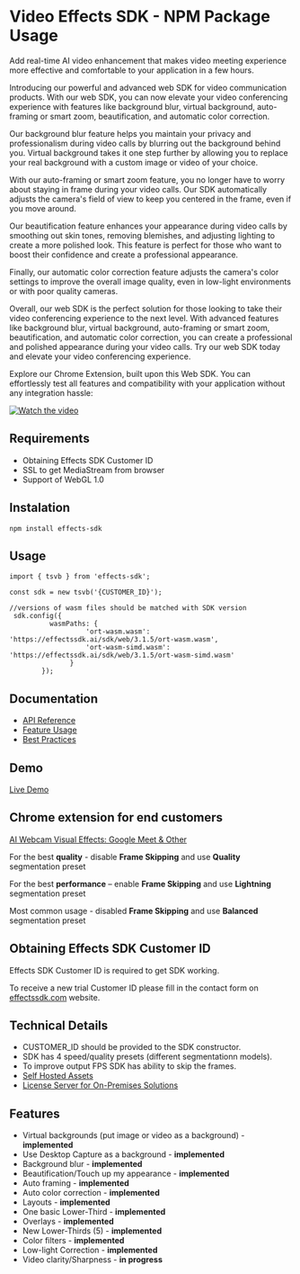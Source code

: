 # Video Effects SDK - NPM Package Usage

Add real-time AI video enhancement that makes video meeting experience more effective and comfortable to your application in a few hours. 

Introducing our powerful and advanced web SDK for video communication products. With our web SDK, you can now elevate your video conferencing experience with features like background blur, virtual background, auto-framing or smart zoom, beautification, and automatic color correction.

Our background blur feature helps you maintain your privacy and professionalism during video calls by blurring out the background behind you. Virtual background takes it one step further by allowing you to replace your real background with a custom image or video of your choice.

With our auto-framing or smart zoom feature, you no longer have to worry about staying in frame during your video calls. Our SDK automatically adjusts the camera's field of view to keep you centered in the frame, even if you move around.

Our beautification feature enhances your appearance during video calls by smoothing out skin tones, removing blemishes, and adjusting lighting to create a more polished look. This feature is perfect for those who want to boost their confidence and create a professional appearance.

Finally, our automatic color correction feature adjusts the camera's color settings to improve the overall image quality, even in low-light environments or with poor quality cameras.

Overall, our web SDK is the perfect solution for those looking to take their video conferencing experience to the next level. With advanced features like background blur, virtual background, auto-framing or smart zoom, beautification, and automatic color correction, you can create a professional and polished appearance during your video calls. Try our web SDK today and elevate your video conferencing experience.

Explore our Chrome Extension, built upon this Web SDK. You can effortlessly test all features and compatibility with your application without any integration hassle:

[![Watch the video](https://img.youtube.com/vi/KHBk3qwP2_I/hqdefault.jpg)](https://www.youtube.com/embed/KHBk3qwP2_I)

## Requirements

- Obtaining Effects SDK Customer ID
- SSL to get MediaStream from browser
- Support of WebGL 1.0

## Instalation

```
npm install effects-sdk
```

## Usage

```
import { tsvb } from 'effects-sdk';

const sdk = new tsvb('{CUSTOMER_ID}');

//versions of wasm files should be matched with SDK version
 sdk.config({
          wasmPaths: { 
                   'ort-wasm.wasm': 'https://effectssdk.ai/sdk/web/3.1.5/ort-wasm.wasm',
                   'ort-wasm-simd.wasm': 'https://effectssdk.ai/sdk/web/3.1.5/ort-wasm-simd.wasm'
               }
        });

```

## Documentation
- [API Reference](https://effectssdk.com/sdk/web/docs/classes/tsvb.html)
- [Feature Usage](https://github.com/EffectsSDK/web-integration-sample/blob/main/docs/Features-Usage-Examples.md)
- [Best Practices](https://github.com/EffectsSDK/web-integration-sample/blob/main/docs/Best-Practices.md)

## Demo
[Live Demo](https://effectssdk.com/sdk/demo)

## Chrome extension for end customers
[AI Webcam Visual Effects: Google Meet & Other](https://chromewebstore.google.com/detail/ai-webcam-visual-effects/iedbphhbpflhgpihkcceocomcdnemcbj)


For the best **quality** - disable **Frame Skipping** and use **Quality** segmentation preset

For the best **performance** – enable **Frame Skipping** and use **Lightning** segmentation preset

Most common usage - disabled **Frame Skipping** and use **Balanced** segmentation preset

## Obtaining Effects SDK Customer ID
Effects SDK Customer ID is required to get SDK working.

To receive a new trial Customer ID please fill in the contact form on [effectssdk.com](https://effectssdk.com/request-trial) website.

## Technical Details

- CUSTOMER_ID should be provided to the SDK constructor.
- SDK has 4 speed/quality presets (different segmentationn models).
- To improve output FPS SDK has ability to skip the frames.
- [Self Hosted Assets](https://github.com/EffectsSDK/web-integration-sample/blob/main/docs/Self-Hosted-Assets.md)
- [License Server for On-Premises Solutions](https://github.com/EffectsSDK/web-integration-sample/blob/main/docs/License-Server-for-On-Premises-Solutions.md)

## Features

- Virtual backgrounds (put image or video as a background) - **implemented**
- Use Desktop Capture as a background - **implemented**
- Background blur - **implemented**
- Beautification/Touch up my appearance - **implemented**
- Auto framing - **implemented**
- Auto color correction - **implemented**
- Layouts - **implemented**
- One basic Lower-Third - **implemented**
- Overlays - **implemented**
- New Lower-Thirds (5) - **implemented**
- Color filters - **implemented**
- Low-light Correction - **implemented**
- Video clarity/Sharpness - **in progress**